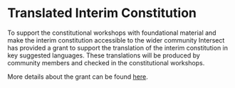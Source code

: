 # Translated Interim Constitution

To support the constitutional workshops with foundational material and make the interim constitution accessible to the wider community Intersect has provided a grant to support the translation of the interim constitution in key suggested languages. These translations will be produced by community members and checked in the constitutional workshops.

More details about the grant can be found [here](../../../../intersect-community-grants/open-grants/inclusion-and-accessibility-phase-2/grants-to-translate-the-interim-constitution.md).
